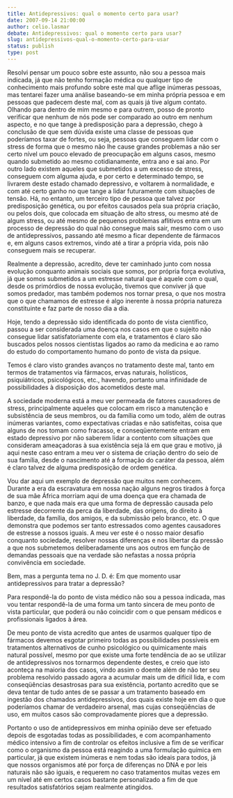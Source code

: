 ```yaml
---
title: Antidepressivos: qual o momento certo para usar?
date: 2007-09-14 21:00:00
author: celio.lasmar
debate: Antidepressivos: qual o momento certo para usar?
slug: antidepressivos-qual-o-momento-certo-para-usar
status: publish 
type: post
---
```


Resolvi pensar um pouco sobre este assunto, não sou a pessoa mais indicada, já que não tenho formação médica ou qualquer tipo de conhecimento mais profundo sobre este mal que aflige inúmeras pessoas, mas tentarei fazer uma análise baseando-se em minha própria pessoa e em pessoas que padecem deste mal, com as quais já tive algum contato. Olhando para dentro de mim mesmo e para outrem, posso de pronto verificar que nenhum de nós pode ser comparado ao outro em nenhum aspecto, e no que tange à predisposição para a depressão, chego à conclusão de que sem dúvida existe uma classe de pessoas que poderíamos taxar de fortes, ou seja, pessoas que conseguem lidar com o stress de forma que o mesmo não lhe cause grandes problemas a não ser certo nível um pouco elevado de preocupação em alguns casos, mesmo quando submetido ao mesmo cotidianamente, entra ano e sai ano. Por outro lado existem aqueles que submetidos a um excesso de stress, conseguem com alguma ajuda, e por certo e determinado tempo, se livrarem deste estado chamado depressivo, e voltarem à normalidade, e com até certo ganho no que tange a lidar futuramente com situações de tensão. Há, no entanto, um terceiro tipo de pessoa que talvez por predisposição genética, ou por efeitos causados pela sua própria criação, ou pelos dois, que colocada em situação de alto stress, ou mesmo até de algum stress, ou até mesmo de pequenos problemas aflitivos entra em um processo de depressão do qual não consegue mais sair, mesmo com o uso de antidepressivos, passando até mesmo a ficar dependente de fármacos e, em alguns casos extremos, vindo até a tirar a própria vida, pois não conseguem mais se recuperar.  

Realmente a depressão, acredito, deve ter caminhado junto com nossa evolução conquanto animais sociais que somos, por própria força evolutiva, já que somos submetidos a um estresse natural que é aquele com o qual, desde os primórdios de nossa evolução, tivemos que conviver já que somos predador, mas também podemos nos tornar presa, o que nos mostra que o que chamamos de estresse é algo inerente à nossa própria natureza constituinte e faz parte de nosso dia a dia.  

Hoje, tendo a depressão sido identificada do ponto de vista científico, passou a ser considerada uma doença nos casos em que o sujeito não consegue lidar satisfatoriamente com ela, e tratamentos é claro são buscados pelos nossos cientistas ligados ao ramo da medicina e ao ramo do estudo do comportamento humano do ponto de vista da psique.  

Temos é claro visto grandes avanços no tratamento deste mal, tanto em termos de tratamentos via fármacos, ervas naturais, holísticos, psiquiátricos, psicológicos, etc., havendo, portanto uma infinidade de possibilidades à disposição dos acometidos deste mal.  

A sociedade moderna está a meu ver permeada de fatores causadores de stress, principalmente aqueles que colocam em risco a manutenção e subsistência de seus membros, ou da família como um todo, além de outras inúmeras variantes, como expectativas criadas e não satisfeitas, coisa que alguns de nos tomam como fracasso, e conseqüentemente entram em estado depressivo por não saberem lidar a contento com situações que consideram ameaçadoras à sua existência seja lá em que grau e motivo, já aqui neste caso entram a meu ver o sistema de criação dentro do seio de sua família, desde o nascimento até a formação do caráter da pessoa, além é claro talvez de alguma predisposição de ordem genética.  

Vou dar aqui um exemplo de depressão que muitos nem conhecem. Durante a era da escravatura em nossa nação alguns negros tirados à força de sua mãe África morriam aqui de uma doença que era chamada de banzo, e que nada mais era que uma forma de depressão causada pelo estresse decorrente da perca da liberdade, das origens, do direito à liberdade, da família, dos amigos, e da submissão pelo branco, etc. O que demonstra que podemos ser tanto estressados como agentes causadores de estresse a nossos iguais. A meu ver este é o nosso maior desafio conquanto sociedade, resolver nossas diferenças e nos libertar da pressão a que nos submetemos deliberadamente uns aos outros em função de demandas pessoais que na verdade são nefastas a nossa própria convivência em sociedade.  

Bem, mas a pergunta tema no J. D. é: Em que momento usar antidepressivos para tratar a depressão?  

Para respondê-la do ponto de vista médico não sou a pessoa indicada, mas vou tentar respondê-la de uma forma um tanto sincera de meu ponto de vista particular, que poderá ou não coincidir com o que pensam médicos e profissionais ligados à área.  

De meu ponto de vista acredito que antes de usarmos qualquer tipo de fármacos devemos esgotar primeiro todas as possibilidades possíveis em tratamentos alternativos de cunho psicológico ou quimicamente mais natural possível, mesmo por que existe uma forte tendência de ao se utilizar de antidepressivos nos tornarmos dependente destes, e creio que isto aconteça na maioria dos casos, vindo assim o doente além de não ter seu problema resolvido passado agora a acumular mais um de difícil lida, e com conseqüências desastrosas para sua existência, portanto acredito que se deva tentar de tudo antes de se passar a um tratamento baseado em ingestão dos chamados antidepressivos, dos quais existe hoje em dia o que poderíamos chamar de verdadeiro arsenal, mas cujas conseqüências de uso, em muitos casos são comprovadamente piores que a depressão.  

Portanto o uso de antidepressivos em minha opinião deve ser efetuado depois de esgotadas todas as possibilidades, e com acompanhamento médico intensivo a fim de controlar os efeitos inclusive a fim de se verificar como o organismo da pessoa está reagindo a uma formulação química em particular, já que existem inúmeras e nem todas são ideais para todos, já que nossos organismos até por força de diferenças no DNA e por leis naturais não são iguais, e requerem no caso tratamentos muitas vezes em um nível até em certos casos bastante personalizado a fim de que resultados satisfatórios sejam realmente atingidos.   

